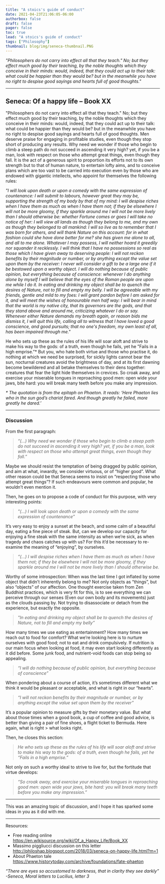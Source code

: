 ```yaml
---
title: "A stoics's guide of conduct"
date: 2021-04-23T21:06:05-06:00
authorbox: false
draft: false
pager: false
toc: true
lead: "A stoics's guide of conduct"
tags: ["Philosophy"]
thumbnail: blog/img/seneca-thumbnail.PNG
---
```


*"Philosophers do not carry into effect all that they teach." No; but they effect much good by their teaching, by the noble thoughts which they conceive in their minds: would, indeed, that they could act up to their talk: what could be happier than they would be? but in the meanwhile you have no right to despise good sayings and hearts full of good thoughts."* <!--more-->

---

## Seneca: Of a happy life – Book XX

"Philosophers do not carry into effect all that they teach." No; but they effect much good by their teaching, by the noble thoughts which they conceive in their minds: would, indeed, that they could act up to their talk: what could be happier than they would be? but in the meanwhile you have no right to despise good sayings and hearts full of good thoughts. <!--more--> Men deserve praise for engaging in profitable studies, even though they stop short of producing any results. Why need we wonder if those who begin to climb a steep path do not succeed in ascending it very high? yet, if you be a man, look with respect on those who attempt great things, even though they fall. It is the act of a generous spirit to proportion its efforts not to its own strength but to that of human nature, to entertain lofty aims, and to conceive plans which are too vast to be carried into execution even by those who are endowed with gigantic intellects, who appoint for themselves the following rules:

*"I will look upon death or upon a comedy with the same expression of countenance: I will submit to labours, however great they may be, supporting the strength of my body by that of my mind: I will despise riches when I have them as much as when I have them not; if they be elsewhere I will not be more gloomy, if they sparkle around me I will not be more lively than I should otherwise be: whether Fortune comes or goes I will take no notice of her: I will view all lands as though they belong to me, and my own as though they belonged to all mankind: I will so live as to remember that I was born for others, and will thank Nature on this account: for in what fashion could she have done better for me? she has given me alone to all, and all to me alone. Whatever I may possess, I will neither hoard it greedily nor squander it recklessly. I will think that I have no possessions so real as those which I have given away to deserving people: I will not reckon benefits by their magnitude or number, or by anything except the value set upon them by the receiver: I never will consider a gift to be a large one if it be bestowed upon a worthy object. I will do nothing because of public opinion, but everything because of conscience: whenever I do anything alone by myself I will believe that the eyes of the Roman people are upon me while I do it. In eating and drinking my object shall be to quench the desires of Nature, not to fill and empty my belly. I will be agreeable with my friends, gentle and mild to my foes: I will grant pardon before I am asked for it, and will meet the wishes of honourable men half way: I will bear in mind that the world is my native city, that its governors are the gods, and that they stand above and around me, criticizing whatever I do or say. Whenever either Nature demands my breath again, or reason bids me dismiss it, I will quit this life, calling all to witness that I have loved a good conscience, and good pursuits; that no one's freedom, my own least of all, has been impaired through me."*

He who sets up these as the rules of his life will soar aloft and strive to make his way to the gods: of a truth, even though he fails, yet he
”Fails in a high emprise.”*
But you, who hate both virtue and those who practise it, do nothing at which we need be surprised, for sickly lights cannot bear the sun, nocturnal creatures avoid the brightness of day, and at its first dawning become bewildered and all betake themselves to their dens together: creatures that fear the light hide themselves in crevices. So croak away, and exercise your miserable tongues in reproaching good men: open wide your jaws, bite hard: you will break many teeth before you make any impression.

*\* The quotation is from the epitaph on Phaeton. It reads: ‘Here Phaeton lies who in the sun god’s chariot fared. And though greatly he failed, more greatly he dared.’*

---

### Discussion

From the first paragraph:

> *“(…) Why need we wonder if those who begin to climb a steep path do not succeed in ascending it very high? yet, if you be a man, look with respect on those who attempt great things, even though they fall.”*

Maybe we should resist the temptation of being dragged by public opinion, and aim at what, inwardly, we consider virtuous, or of “higher good”. What other reason could be that Seneca seems to insist on “respecting those who attempt great things”? If such endeavours were common and popular, he wouldn’t even mention it.

Then, he goes on to propose a code of conduct for this purpose, with very interesting points:

> *"(…) I will look upon death or upon a comedy with the same expression of countenance”*

It’s very easy to enjoy a sunset at the beach, and some calm of a beautiful day, eating a fine piece of steak. But, can we develop our capacity for enjoying a fine steak with the same intensity as when we’re sick, as when tragedy and chaos catches up with us? For this it’d be necessary to re-examine the meaning of “enjoying”, by ourselves.

> *“(…) I will despise riches when I have them as much as when I have them not; if they be elsewhere I will not be more gloomy, if they sparkle around me I will not be more lively than I should otherwise be.*

Worthy of some introspection: When was the last time I got inflated by some object that didn’t inherently belong to me? Not only objects as “things”, but also “objects” of our affection. One thought exercise taken from Zen Buddhist practices, which is very fit for this, is to see everything we can perceive through our senses (Even our own body and its movements) just as the clouds passing by. Not trying to disassociate or detach from the experience, but exactly the opposite.

> *"In eating and drinking my object shall be to quench the desires of Nature, not to fill 	and empty my belly”*

How many times we use eating as entertainment? How many times we reach out to food for comfort? What we’re looking here is to nurture ourselves with good food; not to eat and drink compulsively. If nutrition is our main focus when looking at food, it may even start looking differently as it did before. Some junk food, and nutrient-void foods can stop being so appealing.

> *“I will do nothing because of public opinion, but everything because of conscience”*

When pondering about a course of action, it’s sometimes different what we think it would be pleasant or acceptable, and what is right in our “hearts”.

> *“I will not reckon benefits by their magnitude or number, or by anything except the 	value set upon them by the receiver”*

It’s a popular opinion to measure gifts by their monetary value. But what about those times when a good book, a cup of coffee and good advice, is better than giving a pair of fine shoes, a flight ticket to Bermuda. Here again, what is right > what looks right.

Then, he closes this section:

> *He who sets up these as the rules of his life will soar aloft and strive to make his way 	to the gods: of a truth, even though he fails, yet he “Fails in a high emprise.”*

Not only on such a worthy ideal to strive to live for, but the fortitude that virtue develops:

> *“So croak away, and exercise your miserable tongues in reproaching good men: 	open wide your jaws, bite hard: you will break many teeth before you make any 	impression.”*

---

This was an amazing topic of discussion, and I hope it has sparked some ideas in you as it did with me.

---

Resources:
- Free reading online https://en.wikisource.org/wiki/Of_a_Happy_Life/Book_XX
- Massimo piggliucci discussion on this letter http://philoshap.blogspot.com/2018/03/seneca-on-happy-life.html?m=1
- About Phaeton tale https://www.historytoday.com/archive/foundations/fate-phaeton

*“There are eyes so accustomed to darkness, that in clarity they see darkly” -Seneca, Moral letters to Lucilius, letter 3*
